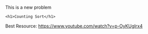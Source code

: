 This is a new problem
```
<h1>Counting Sort</h1>
```
Best Resource: https://www.youtube.com/watch?v=p-OyKUgIrx4